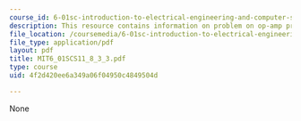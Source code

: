 ```yaml
---
course_id: 6-01sc-introduction-to-electrical-engineering-and-computer-science-i-spring-2011
description: This resource contains information on problem on op-amp practice.
file_location: /coursemedia/6-01sc-introduction-to-electrical-engineering-and-computer-science-i-spring-2011/4f2d420ee6a349a06f04950c4849504d_MIT6_01SCS11_8_3_3.pdf
file_type: application/pdf
layout: pdf
title: MIT6_01SCS11_8_3_3.pdf
type: course
uid: 4f2d420ee6a349a06f04950c4849504d

---
```

None